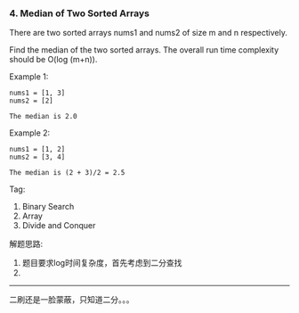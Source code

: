 ### 4. Median of Two Sorted Arrays

There are two sorted arrays nums1 and nums2 of size m and n respectively.

Find the median of the two sorted arrays. The overall run time complexity should be O(log (m+n)).

Example 1:
```
nums1 = [1, 3]
nums2 = [2]

The median is 2.0
```

Example 2:
```
nums1 = [1, 2]
nums2 = [3, 4]

The median is (2 + 3)/2 = 2.5
```

Tag:
1. Binary Search
2. Array
3. Divide and Conquer

解题思路:
1. 题目要求log时间复杂度，首先考虑到二分查找
2.

---
二刷还是一脸蒙蔽，只知道二分。。。
